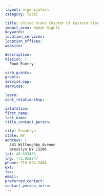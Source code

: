 ```yaml
---
layout: organization
category: local

title: United Grand Chapter of Eastern Star
impact_area: Human Rights
keywords: 
location_services: 
location_offices: 
website: 

description: 
mission: |
  Food Pantry

cash_grants: 
grants: 
service_opp: 
services: 

learn: 
cont_relationship: 

salutation: 
first_name: 
last_name: 
title_contact_person: 

city: Brooklyn
state: NY
address: |
  441 Willoughby Avenue    
  Brooklyn NY 11206
lat: 40.693435
lng: -73.952247
phone: 718-624-2484
ext: 
fax: 
email: 
preferred_contact: 
contact_person_intro: 
---
```

